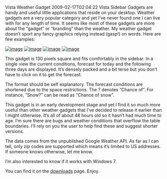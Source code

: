 Vista Weather Gadget
2009-02-17T02:04:22
Vista Sidebar Gadgets are handy and useful little applications that reside on your desktop. Weather gadgets are a very popular category and yet I’ve never found one I can live with for any length of time. It seems like most of these gadgets are more about the “gadget” or “branding” than the weather. My weather gadget doesn’t sport any fancy graphics relying instead (gasp!) on words. Here are few examples:

[![image](http://az667460.vo.msecnd.net/cdn/images/blog/VistaWeatherGadget_11F3A/image_thumb.png)](http://az667460.vo.msecnd.net/cdn/images/blog/VistaWeatherGadget_11F3A/image.png) [![image](http://az667460.vo.msecnd.net/cdn/images/blog/VistaWeatherGadget_11F3A/image_thumb_3.png)](http://az667460.vo.msecnd.net/cdn/images/blog/VistaWeatherGadget_11F3A/image_3.png) [![image](http://az667460.vo.msecnd.net/cdn/images/blog/VistaWeatherGadget_11F3A/image_thumb_4.png)](http://az667460.vo.msecnd.net/cdn/images/blog/VistaWeatherGadget_11F3A/image_4.png) [![image](http://az667460.vo.msecnd.net/cdn/images/blog/VistaWeatherGadget_11F3A/image_thumb_5.png)](http://az667460.vo.msecnd.net/cdn/images/blog/VistaWeatherGadget_11F3A/image_5.png)

This gadget is 130 pixels square and fits comfortably in the sidebar. In a single view the current conditions, forecast for today and the following three days are displayed. It’s densely packed and a bit terse but you don’t have to click on it to get the forecast.

The format should be self explanatory. The forecast conditions are shortened due to the space restrictions. The ? denotes “Chance of”. For instance, “Snow?” can be read as “Chance of snow”.

This gadget is in an early development stage and yet I find it so much more useful than other weather gadgets that I’ve decided to release it earlier than I might otherwise. It’s all of about 48 hours old so it hasn’t had much time to age. I’m sure there are bugs and weather conditions that overflow the table boundaries. I’ll rely on you the user to help find these and suggest shorter versions.

The data comes from the unpublished Google Weather API. As far as I can tell, only zip codes are supported which means it’s limited to US addresses. If someone knows otherwise, let me know.

I’m also interested to know if it works with Windows 7.

You can find it on the [downloads](/downloads) page. Enjoy.

